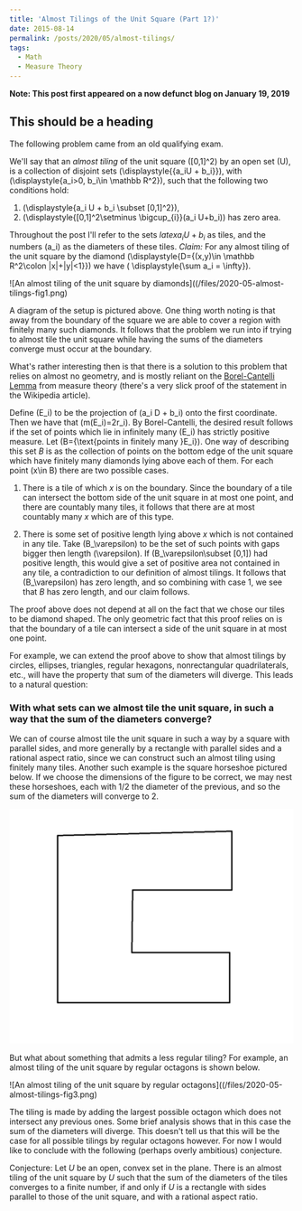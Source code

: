 ```yaml
---
title: 'Almost Tilings of the Unit Square (Part 1?)'
date: 2015-08-14
permalink: /posts/2020/05/almost-tilings/
tags:
  - Math
  - Measure Theory
---
```


**Note: This post first appeared on a now defunct blog on January 19, 2019**

## This should be a heading

The following problem came from an old qualifying exam.

We'll say that an *almost tiling* of the unit square \([0,1]^2\) by an open set \(U\), is a collection of disjoint sets \(\displaystyle{\{a_iU + b_i\}}\), with \(\displaystyle{a_i>0, b_i\in \mathbb R^2}\), such that the following two conditions hold:

1. \(\displaystyle{a_i U + b_i \subset [0,1]^2}\),
2. \(\displaystyle{[0,1]^2\setminus \bigcup_{i}}(a_i U+b_i)\) has zero area.


Throughout the post I'll refer to the sets $latex a_iU+b_i$ as tiles, and the numbers \(a_i\) as the diameters of these tiles. *Claim:* For any almost tiling of the unit square by the diamond \(\displaystyle{D=\{(x,y)\in \mathbb R^2\colon |x|+|y|<1\}}\) we have \( \displaystyle{\sum a_i = \infty}\).


![An almost tiling of the unit square by diamonds]((/files/2020-05-almost-tilings-fig1.png)

A diagram of the setup is pictured above. One thing worth noting is that away from the boundary of the square we are able to cover a region with finitely many such diamonds. It follows that the problem we run into if trying to almost tile the unit square while having the sums of the diameters converge must occur at the boundary.

What's rather interesting then is that there is a solution to this problem that relies on almost no geometry, and is mostly reliant on the [Borel-Cantelli Lemma](https://en.wikipedia.org/wiki/Borel-Cantelli_lemma) from measure theory (there's a very slick proof of the statement in the Wikipedia article).


Define \(E_i\) to be the projection of \(a_i D + b_i\) onto the first coordinate. Then we have that \(m(E_i)=2r_i\). By Borel-Cantelli, the desired result follows if the set of points which lie in infinitely many \(E_i\) has strictly positive measure. Let \(B=\{\text{points in finitely many }E_i\}\). One way of describing this set *B* is as the collection of points on the bottom edge of the unit square which have finitely many diamonds lying above each of them. For each point \(x\in B\) there are two possible cases.



1. There is a tile of which *x* is on the boundary. Since the boundary of a tile can intersect the bottom side of the unit square in at most one point, and there are countably many tiles, it follows that there are at most countably many *x* which are of this type.

2. There is some set of positive length lying above *x* which is not contained in any tile. Take \(B_\varepsilon\) to be the set of such points with gaps bigger then length \(\varepsilon\). If \(B_\varepsilon\subset [0,1]\) had positive length, this would give a set of positive area not contained in any tile, a contradiction to our definition of almost tilings. It follows that \(B_\varepsilon\) has zero length, and so combining with case 1, we see that *B* has zero length, and our claim follows.

The proof above does not depend at all on the fact that we chose our tiles to be diamond shaped. The only geometric fact that this proof relies on is that the boundary of a tile can intersect a side of the unit square in at most one point.

For example, we can extend the proof above to show that almost tilings by circles, ellipses, triangles, regular hexagons, nonrectangular quadrilaterals, etc., will have the property that sum of the diameters will diverge. This leads to a natural question:


### With what sets can we almost tile the unit square, in such a way that the sum of the diameters converge?

We can of course almost tile the unit square in such a way by a square with parallel sides, and more generally by a rectangle with parallel sides and a rational aspect ratio, since we can construct such an almost tiling using finitely many tiles.
Another such example is the square horseshoe pictured below. If we choose the dimensions of the figure to be correct, we may nest these horseshoes, each with 1/2 the diameter of the previous, and so the sum of the diameters will converge to 2.

![An almost tiling by square horseshoes](/files/2020-05-almost-tilings-fig2.png)

But what about something that admits a less regular tiling? For example, an almost tiling of the unit square by regular octagons is shown below.

![An almost tiling of the unit square by regular octagons]((/files/2020-05-almost-tilings-fig3.png)


The tiling is made by adding the largest possible octagon which does not intersect any previous ones. Some brief analysis shows that in this case the sum of the diameters will diverge. This doesn't tell us that this will be the case for all possible tilings by regular octagons however. For now I would like to conclude with the following (perhaps overly ambitious) conjecture.


Conjecture: Let *U* be an open, convex set in the plane. There is an almost tiling of the unit square by *U* such that the sum of the diameters of the tiles converges to a finite number, if and only if *U* is a rectangle with sides parallel to those of the unit square, and with a rational aspect ratio.